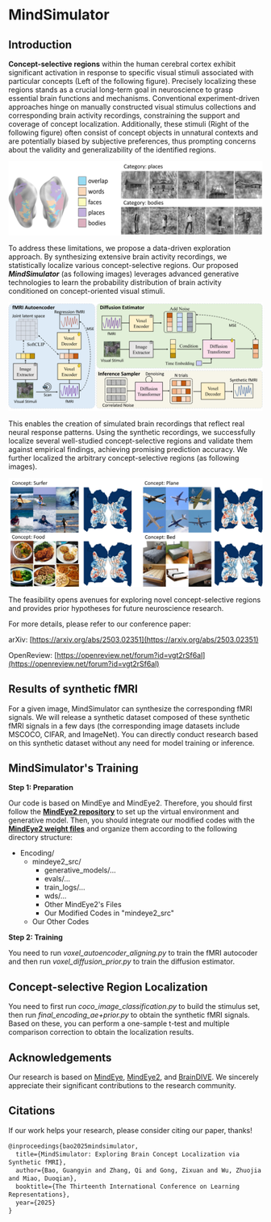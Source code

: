# MindSimulator

## Introduction

**Concept-selective regions** within the human cerebral cortex exhibit significant activation in response to specific visual stimuli associated with particular concepts (Left of the following figure). Precisely localizing these regions stands as a crucial long-term goal in neuroscience to grasp essential brain functions and mechanisms. Conventional experiment-driven approaches hinge on manually constructed visual stimulus collections and corresponding brain activity recordings, constraining the support and coverage of concept localization. Additionally, these stimuli (Right of the following figure) often consist of concept objects in unnatural contexts and are potentially biased by subjective preferences, thus prompting concerns about the validity and generalizability of the identified regions. 

![Image has missed!](./Figs/Introduction.png)

To address these limitations, we propose a data-driven exploration approach. By synthesizing extensive brain activity recordings, we statistically localize various concept-selective regions. Our proposed **_MindSimulator_** (as following images) leverages advanced generative technologies to learn the probability distribution of brain activity conditioned on concept-oriented visual stimuli. 

![Image has missed!](./Figs/model.png)

This enables the creation of simulated brain recordings that reflect real neural response patterns. Using the synthetic recordings, we successfully localize several well-studied concept-selective regions and validate them against empirical findings, achieving promising prediction accuracy. We further localized the arbitrary concept-selective regions (as following images). 

![Image has missed!](./Figs/Localization.png)

The feasibility opens avenues for exploring novel concept-selective regions and provides prior hypotheses for future neuroscience research.

For more details, please refer to our conference paper:

arXiv: [https://arxiv.org/abs/2503.02351](https://arxiv.org/abs/2503.02351)

OpenReview: [https://openreview.net/forum?id=vgt2rSf6al](https://openreview.net/forum?id=vgt2rSf6al)


## Results of synthetic fMRI

For a given image, MindSimulator can synthesize the corresponding fMRI signals. We will release a synthetic dataset composed of these synthetic fMRI signals in a few days (the corresponding image datasets include MSCOCO, CIFAR, and ImageNet). You can directly conduct research based on this synthetic dataset without any need for model training or inference.

## MindSimulator's Training

**Step 1: Preparation**

Our code is based on MindEye and MindEye2. Therefore, you should first follow the [**MindEye2 repository**](https://github.com/MedARC-AI/MindEyeV2) to set up the virtual environment and generative model. Then, you should integrate our modified codes with the [**MindEye2 weight files**](https://huggingface.co/datasets/pscotti/mindeyev2/tree/main) and organize them according to the following directory structure:

- Encoding/
  - mindeye2_src/
    - generative_models/...
    - evals/...
    - train_logs/...
    - wds/...
    - Other MindEye2's Files
    - Our Modified Codes in "mindeye2_src"
  - Our Other Codes

**Step 2: Training**

You need to run _voxel_autoencoder_aligning.py_ to train the fMRI autocoder and then run _voxel_diffusion_prior.py_ to train the diffusion estimator.


## Concept-selective Region Localization

You need to first run _coco_image_classification.py_ to build the stimulus set, then run _final_encoding_ae+prior.py_ to obtain the synthetic fMRI signals. Based on these, you can perform a one-sample t-test and multiple comparison correction to obtain the localization results.

## Acknowledgements

Our research is based on [MindEye](https://papers.nips.cc/paper_files/paper/2023/hash/4ddab70bf41ffe5d423840644d3357f4-Abstract-Conference.html), [MindEye2](https://openreview.net/forum?id=65XKBGH5PO), and [BrainDIVE](https://papers.nips.cc/paper_files/paper/2023/hash/ef0c0a23a1a8219c4fc381614664df3e-Abstract-Conference.html). We sincerely appreciate their significant contributions to the research community.

## Citations

If our work helps your research, please consider citing our paper, thanks!

```
@inproceedings{bao2025mindsimulator,
  title={MindSimulator: Exploring Brain Concept Localization via Synthetic fMRI},
  author={Bao, Guangyin and Zhang, Qi and Gong, Zixuan and Wu, Zhuojia and Miao, Duoqian},
  booktitle={The Thirteenth International Conference on Learning Representations},
  year={2025}
}
```

